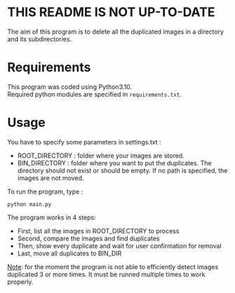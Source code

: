 # THIS README IS NOT UP-TO-DATE


The aim of this program is to delete all the duplicated images in a directory and its subdirectories.

# Requirements

This program was coded using Python3.10.  
Required python modules are specified in `requirements.txt`.

# Usage

You have to specify some parameters in settings.txt :
- ROOT_DIRECTORY : folder where your images are stored.
- BIN_DIRECTORY : folder where you want to put the duplicates. The directory should not exist or should be empty.
If no path is specified, the images are not moved.

To run the program, type :
```
python main.py
```

The program works in 4 steps:
- First, list all the images in ROOT_DIRECTORY to process
- Second, compare the images and find duplicates
- Then, show every duplicate and wait for user confirmation for removal
- Last, move all duplicates to BIN_DIR

<ins>Note</ins>: for the moment the program is not able to efficiently detect images duplicated 3 or more times.
It must be runned multiple times to work properly.